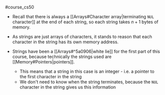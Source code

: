 #course_cs50

- Recall that there is always a [[Arrays#Character array|terminating `NUL` character]]  at the end of each string, so each string takes $n + 1$ bytes of memory.
- As strings are just arrays of characters, it stands to reason that each character in the string has its own memory address.

- Strings have been a [[Arrays#^5a0906|white lie]] for the first part of this course, because technically the strings used are [[Memory#Pointers|pointers]].
    - This means that a string in this case is an integer - i.e. a pointer to the first character in the string
    - We don't need to know when the string terminates, because the `NUL` character in the string gives us this information